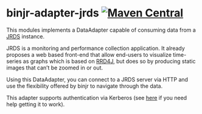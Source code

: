 # binjr-adapter-jrds [![Maven Central](https://img.shields.io/maven-central/v/eu.binjr/binjr-adapter-jrds.svg?label=Maven%20Central)](https://search.maven.org/search?q=g:%22eu.binjr%22%20AND%20a:%22binjr-adapter-jrds%22)

This modules implements a DataAdapter capable of consuming data from a [JRDS](http://jrds.fr/) instance.

JRDS is a monitoring and performance collection application. It already proposes a web based front-end that allow end-users 
to visualize time-series as graphs which is based on [RRD4J](https://github.com/rrd4j/rrd4j), but does so by producing static images that can’t be 
zoomed in or out.

Using this DataAdapter, you can connect to a JRDS server via HTTP and use the flexibility offered by binjr to 
navigate through the data.

This adapter supports authentication via Kerberos (see [here](https://github.com/binjr/binjr/wiki/Troubleshooting#kerberos-authentication-issues)
 if you need help getting it to work).